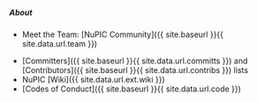 ##### About

* <i></i> Meet the Team:
  [NuPIC Community]({{ site.baseurl }}{{ site.data.url.team }})
<!-- * <i></i> Meet the [Team]({{  }}) -->
* <i></i> [Committers]({{ site.baseurl }}{{ site.data.url.committs }}) and
  [Contributors]({{ site.baseurl }}{{ site.data.url.contribs }}) lists
* <i></i> NuPIC [Wiki]({{ site.data.url.ext.wiki }})
* <i></i> [Codes of Conduct]({{ site.baseurl }}{{ site.data.url.code }})
